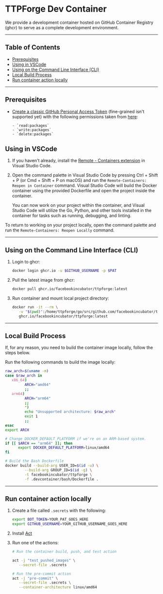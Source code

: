 # TTPForge Dev Container

We provide a development container hosted on
GitHub Container Registry (ghcr) to serve as a
complete development environment.

---

## Table of Contents

- [Prerequisites](#prerequisites)
- [Using in VSCode](#using-in-vscode)
- [Using on the Command Line Interface (CLI)](#using-on-the-command-line-interface-cli)
- [Local Build Process](#local-build-process)
- [Run container action locally](#run-container-action-locally)

---

## Prerequisites

- [Create a classic GitHub Personal Access Token](https://docs.github.com/en/github/authenticating-to-github/keeping-your-account-and-data-secure/creating-a-personal-access-token)
  (fine-grained isn't supported yet) with the following permissions
  taken from [here](https://docs.github.com/en/packages/working-with-a-github-packages-registry/working-with-the-container-registry):

      - `read:packages`
      - `write:packages`
      - `delete:packages`

## Using in VSCode

1. If you haven't already, install the
   [Remote - Containers extension](https://marketplace.visualstudio.com/items?itemName=ms-vscode-remote.remote-containers)
   in Visual Studio Code.

1. Open the command palette in Visual Studio Code by
   pressing Ctrl + Shift + P (or Cmd + Shift + P on macOS)
   and run the `Remote-Containers: Reopen in Container`
   command. Visual Studio Code will build the Docker
   container using the provided Dockerfile and open
   the project inside the container.

   You can now work on your project within the container,
   and Visual Studio Code will utilize the Go, Python,
   and other tools installed in the container for tasks
   such as running, debugging, and linting.

To return to working on your project locally, open the command palette
and run the `Remote-Containers: Reopen Locally` command.

---

## Using on the Command Line Interface (CLI)

1. Login to ghcr:

   ```bash
   docker login ghcr.io -u $GITHUB_USERNAME -p $PAT
   ```

1. Pull the latest image from ghcr:

   ```bash
   docker pull ghcr.io/facebookincubator/ttpforge:latest
   ```

1. Run container and mount local project directory:

   ```bash
   docker run -it --rm \
      -v "$(pwd)":/home/ttpforge/go/src/github.com/facebookincubator/ttpforge \
      ghcr.io/facebookincubator/ttpforge:latest
   ```

---

## Local Build Process

If, for any reason, you need to build the container image
locally, follow the steps below.

Run the following commands to build the image locally:

```bash
raw_arch=$(uname -m)
case $raw_arch in
   x86_64)
         ARCH="amd64"
         ;;
   arm64)
         ARCH="arm64"
         ;;
         *)
         echo "Unsupported architecture: $raw_arch"
         exit 1
         ;;
esac
export ARCH

# Change DOCKER_DEFAULT_PLATFORM if we're on an ARM-based system.
if [[ $ARCH == "arm64" ]]; then
      export DOCKER_DEFAULT_PLATFORM=linux/amd64
fi

# Build the Bash Dockerfile
docker build --build-arg USER_ID=$(id -u) \
         --build-arg GROUP_ID=$(id -g) \
         -t facebookincubator/ttpforge \
         -f .devcontainer/bash/Dockerfile .
```

---

## Run container action locally

1. Create a file called `.secrets` with the following:

   ```bash
   export BOT_TOKEN=YOUR_PAT_GOES_HERE
   export GITHUB_USERNAME=YOUR_GITHUB_USERNAME_GOES_HERE
   ```

1. Install [Act](https://github.com/nektos/act)

1. Run one of the actions:

   ```bash
   # Run the container build, push, and test action

   act -j "test_pushed_images" \
      --secret-file .secrets

   # Run the pre-commit action
   act -j "pre-commit" \
      --secret-file .secrets \
      --container-architecture linux/amd64
   ```
